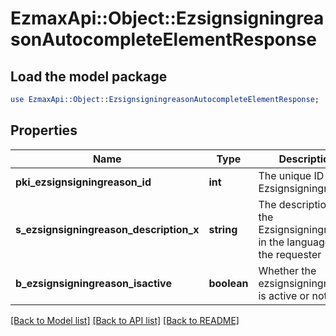 # EzmaxApi::Object::EzsignsigningreasonAutocompleteElementResponse

## Load the model package
```perl
use EzmaxApi::Object::EzsignsigningreasonAutocompleteElementResponse;
```

## Properties
Name | Type | Description | Notes
------------ | ------------- | ------------- | -------------
**pki_ezsignsigningreason_id** | **int** | The unique ID of the Ezsignsigningreason | 
**s_ezsignsigningreason_description_x** | **string** | The description of the Ezsignsigningreason in the language of the requester | 
**b_ezsignsigningreason_isactive** | **boolean** | Whether the ezsignsigningreason is active or not | 

[[Back to Model list]](../README.md#documentation-for-models) [[Back to API list]](../README.md#documentation-for-api-endpoints) [[Back to README]](../README.md)


